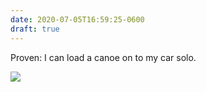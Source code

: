 ```yaml
---
date: 2020-07-05T16:59:25-0600
draft: true
---
```




Proven: I can load a canoe on to my car solo.

![](/images/2020/d62c110c30.jpg)



